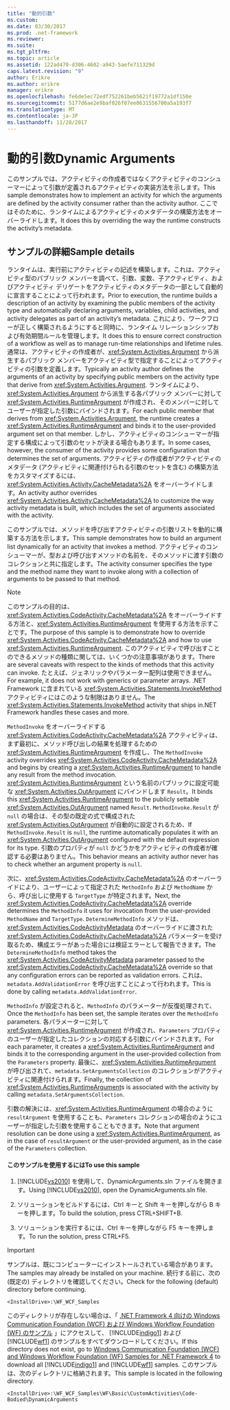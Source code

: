```yaml
---
title: "動的引数"
ms.custom: 
ms.date: 03/30/2017
ms.prod: .net-framework
ms.reviewer: 
ms.suite: 
ms.tgt_pltfrm: 
ms.topic: article
ms.assetid: 122ad479-d306-4602-a943-5aefe711329d
caps.latest.revision: "9"
author: Erikre
ms.author: erikre
manager: erikre
ms.openlocfilehash: fe6de5ec72edf752261beb5621f19772a1df150e
ms.sourcegitcommit: 5177d6ae2e9baf026f07ee0631556700a5a193f7
ms.translationtype: MT
ms.contentlocale: ja-JP
ms.lasthandoff: 11/28/2017
---
```

# <a name="dynamic-arguments"></a><span data-ttu-id="86bb1-102">動的引数</span><span class="sxs-lookup"><span data-stu-id="86bb1-102">Dynamic Arguments</span></span>
<span data-ttu-id="86bb1-103">このサンプルでは、アクティビティの作成者ではなくアクティビティのコンシューマーによって引数が定義されるアクティビティの実装方法を示します。</span><span class="sxs-lookup"><span data-stu-id="86bb1-103">This sample demonstrates how to implement an activity for which the arguments are defined by the activity consumer rather than the activity author.</span></span> <span data-ttu-id="86bb1-104">ここではそのために、ランタイムによるアクティビティのメタデータの構築方法をオーバーライドします。</span><span class="sxs-lookup"><span data-stu-id="86bb1-104">It does this by overriding the way the runtime constructs the activity’s metadata.</span></span>  
  
## <a name="sample-details"></a><span data-ttu-id="86bb1-105">サンプルの詳細</span><span class="sxs-lookup"><span data-stu-id="86bb1-105">Sample details</span></span>  
 <span data-ttu-id="86bb1-106">ランタイムは、実行前にアクティビティの記述を構築します。これは、アクティビティ型のパブリック メンバーを調べて、引数、変数、子アクティビティ、およびアクティビティ デリゲートをアクティビティのメタデータの一部として自動的に宣言することによって行われます。</span><span class="sxs-lookup"><span data-stu-id="86bb1-106">Prior to execution, the runtime builds a description of an activity by examining the public members of the activity type and automatically declaring arguments, variables, child activities, and activity delegates as part of an activity’s metadata.</span></span> <span data-ttu-id="86bb1-107">これにより、ワークフローが正しく構築されるようにすると同時に、ランタイム リレーションシップおよび有効期間ルールを管理します。</span><span class="sxs-lookup"><span data-stu-id="86bb1-107">It does this to ensure correct construction of a workflow as well as to manage run-time relationships and lifetime rules.</span></span> <span data-ttu-id="86bb1-108">通常は、アクティビティの作成者が、<xref:System.Activities.Argument> から派生するパブリック メンバーをアクティビティ型で指定することによってアクティビティの引数を定義します。</span><span class="sxs-lookup"><span data-stu-id="86bb1-108">Typically an activity author defines the arguments of an activity by specifying public members on the activity type that derive from <xref:System.Activities.Argument>.</span></span> <span data-ttu-id="86bb1-109">ランタイムにより、<xref:System.Activities.Argument> から派生する各パブリック メンバーに対して <xref:System.Activities.RuntimeArgument> が作成され、そのメンバーに対してユーザーが指定した引数にバインドされます。</span><span class="sxs-lookup"><span data-stu-id="86bb1-109">For each public member that derives from <xref:System.Activities.Argument>, the runtime creates a <xref:System.Activities.RuntimeArgument> and binds it to the user-provided argument set on that member.</span></span> <span data-ttu-id="86bb1-110">しかし、アクティビティのコンシューマーが指定する構成によって引数のセットが決まる場合もあります。</span><span class="sxs-lookup"><span data-stu-id="86bb1-110">In some cases, however, the consumer of the activity provides some configuration that determines the set of arguments.</span></span> <span data-ttu-id="86bb1-111">アクティビティの作成者がアクティビティのメタデータ (アクティビティに関連付けられる引数のセットを含む) の構築方法をカスタマイズするには、<xref:System.Activities.Activity.CacheMetadata%2A> をオーバーライドします。</span><span class="sxs-lookup"><span data-stu-id="86bb1-111">An activity author overrides <xref:System.Activities.Activity.CacheMetadata%2A> to customize the way activity metadata is built, which includes the set of arguments associated with the activity.</span></span>  
  
 <span data-ttu-id="86bb1-112">このサンプルでは、メソッドを呼び出すアクティビティの引数リストを動的に構築する方法を示します。</span><span class="sxs-lookup"><span data-stu-id="86bb1-112">This sample demonstrates how to build an argument list dynamically for an activity that invokes a method.</span></span> <span data-ttu-id="86bb1-113">アクティビティのコンシューマーが、型および呼び出すメソッドの名前を、そのメソッドに渡す引数のコレクションと共に指定します。</span><span class="sxs-lookup"><span data-stu-id="86bb1-113">The activity consumer specifies the type and the method name they want to invoke along with a collection of arguments to be passed to that method.</span></span>  
  
> [!NOTE]
>  <span data-ttu-id="86bb1-114">このサンプルの目的は、<xref:System.Activities.CodeActivity.CacheMetadata%2A> をオーバーライドする方法と、<xref:System.Activities.RuntimeArgument> を使用する方法を示すことです。</span><span class="sxs-lookup"><span data-stu-id="86bb1-114">The purpose of this sample is to demonstrate how to override <xref:System.Activities.CodeActivity.CacheMetadata%2A> and how to use <xref:System.Activities.RuntimeArgument>.</span></span> <span data-ttu-id="86bb1-115">このアクティビティで呼び出すことのできるメソッドの種類に関しては、いくつかの注意事項があります。</span><span class="sxs-lookup"><span data-stu-id="86bb1-115">There are several caveats with respect to the kinds of methods that this activity can invoke.</span></span> <span data-ttu-id="86bb1-116">たとえば、ジェネリックやパラメーター配列は使用できません。</span><span class="sxs-lookup"><span data-stu-id="86bb1-116">For example, it does not work with generics or parameter arrays.</span></span> <span data-ttu-id="86bb1-117">.NET Framework に含まれている <xref:System.Activities.Statements.InvokeMethod> アクティビティにはこのような制限はありません。</span><span class="sxs-lookup"><span data-stu-id="86bb1-117">The <xref:System.Activities.Statements.InvokeMethod> activity that ships in.NET Framework handles these cases and more.</span></span>  
  
 <span data-ttu-id="86bb1-118">`MethodInvoke` をオーバーライドする <xref:System.Activities.CodeActivity.CacheMetadata%2A> アクティビティは、まず最初に、メソッド呼び出しの結果を処理するための <xref:System.Activities.RuntimeArgument> を作成し、</span><span class="sxs-lookup"><span data-stu-id="86bb1-118">The `MethodInvoke` activity overrides <xref:System.Activities.CodeActivity.CacheMetadata%2A> and begins by creating a <xref:System.Activities.RuntimeArgument> to handle any result from the method invocation.</span></span> <span data-ttu-id="86bb1-119"><xref:System.Activities.RuntimeArgument> という名前のパブリックに設定可能な <xref:System.Activities.OutArgument> にバインドします `Result`。</span><span class="sxs-lookup"><span data-stu-id="86bb1-119">It binds this <xref:System.Activities.RuntimeArgument> to the publicly settable <xref:System.Activities.OutArgument> named `Result`.</span></span> <span data-ttu-id="86bb1-120">`MethodInvoke.Result` が `null` の場合は、その型の既定の式で構成された <xref:System.Activities.OutArgument> が自動的に設定されるため、</span><span class="sxs-lookup"><span data-stu-id="86bb1-120">If `MethodInvoke.Result` is `null`, the runtime automatically populates it with an <xref:System.Activities.OutArgument> configured with the default expression for its type.</span></span> <span data-ttu-id="86bb1-121">引数のプロパティが `null` かどうかをアクティビティの作成者が確認する必要はありません。</span><span class="sxs-lookup"><span data-stu-id="86bb1-121">This behavior means an activity author never has to check whether an argument property is `null`.</span></span>  
  
 <span data-ttu-id="86bb1-122">次に、<xref:System.Activities.CodeActivity.CacheMetadata%2A> のオーバーライドにより、ユーザーによって指定された `MethodInfo` および `MethodName` から、呼び出しに使用する `TargetType` が特定されます。</span><span class="sxs-lookup"><span data-stu-id="86bb1-122">Next, the <xref:System.Activities.CodeActivity.CacheMetadata%2A> override determines the `MethodInfo` it uses for invocation from the user-provided `MethodName` and `TargetType`.</span></span> <span data-ttu-id="86bb1-123">`DetermineMethodInfo` メソッドは、<xref:System.Activities.CodeActivityMetadata> のオーバーライドに渡された <xref:System.Activities.CodeActivity.CacheMetadata%2A> パラメーターを受け取るため、構成エラーがあった場合には検証エラーとして報告できます。</span><span class="sxs-lookup"><span data-stu-id="86bb1-123">The `DetermineMethodInfo` method takes the <xref:System.Activities.CodeActivityMetadata> parameter passed to the <xref:System.Activities.CodeActivity.CacheMetadata%2A> override so that any configuration errors can be reported as validation errors.</span></span> <span data-ttu-id="86bb1-124">これは、`metadata.AddValidationError` を呼び出すことによって行われます。</span><span class="sxs-lookup"><span data-stu-id="86bb1-124">This is done by calling `metadata.AddValidationError`.</span></span>  
  
 <span data-ttu-id="86bb1-125">`MethodInfo` が設定されると、`MethodInfo` のパラメーターが反復処理されて、</span><span class="sxs-lookup"><span data-stu-id="86bb1-125">Once the `MethodInfo` has been set, the sample iterates over the `MethodInfo` parameters.</span></span> <span data-ttu-id="86bb1-126">各パラメーターに対して <xref:System.Activities.RuntimeArgument> が作成され、`Parameters` プロパティのユーザーが指定したコレクションの対応する引数にバインドされます。</span><span class="sxs-lookup"><span data-stu-id="86bb1-126">For each parameter, it creates a <xref:System.Activities.RuntimeArgument> and binds it to the corresponding argument in the user-provided collection from the `Parameters` property.</span></span> <span data-ttu-id="86bb1-127">最後に、<xref:System.Activities.RuntimeArgument> が呼び出されて、`metadata.SetArgumentsCollection` のコレクションがアクティビティに関連付けられます。</span><span class="sxs-lookup"><span data-stu-id="86bb1-127">Finally, the collection of <xref:System.Activities.RuntimeArgument>s is associated with the activity by calling `metadata.SetArgumentsCollection`.</span></span>  
  
 <span data-ttu-id="86bb1-128">引数の解決には、<xref:System.Activities.RuntimeArgument> の場合のように `resultArgument` を使用することも、`Parameters` コレクションの場合のようにユーザーが指定した引数を使用することもできます。</span><span class="sxs-lookup"><span data-stu-id="86bb1-128">Note that argument resolution can be done using a <xref:System.Activities.RuntimeArgument>, as in the case of `resultArgument` or the user-provided argument, as in the case of the `Parameters` collection.</span></span>  
  
#### <a name="to-use-this-sample"></a><span data-ttu-id="86bb1-129">このサンプルを使用するには</span><span class="sxs-lookup"><span data-stu-id="86bb1-129">To use this sample</span></span>  
  
1.  <span data-ttu-id="86bb1-130">[!INCLUDE[vs2010](../../../../includes/vs2010-md.md)] を使用して、DynamicArguments.sln ファイルを開きます。</span><span class="sxs-lookup"><span data-stu-id="86bb1-130">Using [!INCLUDE[vs2010](../../../../includes/vs2010-md.md)], open the DynamicArguments.sln file.</span></span>  
  
2.  <span data-ttu-id="86bb1-131">ソリューションをビルドするには、Ctrl キーと Shift キーを押しながら B キーを押します。</span><span class="sxs-lookup"><span data-stu-id="86bb1-131">To build the solution, press CTRL+SHIFT+B.</span></span>  
  
3.  <span data-ttu-id="86bb1-132">ソリューションを実行するには、Ctrl キーを押しながら F5 キーを押します。</span><span class="sxs-lookup"><span data-stu-id="86bb1-132">To run the solution, press CTRL+F5.</span></span>  
  
> [!IMPORTANT]
>  <span data-ttu-id="86bb1-133">サンプルは、既にコンピューターにインストールされている場合があります。</span><span class="sxs-lookup"><span data-stu-id="86bb1-133">The samples may already be installed on your machine.</span></span> <span data-ttu-id="86bb1-134">続行する前に、次の (既定の) ディレクトリを確認してください。</span><span class="sxs-lookup"><span data-stu-id="86bb1-134">Check for the following (default) directory before continuing.</span></span>  
>   
>  `<InstallDrive>:\WF_WCF_Samples`  
>   
>  <span data-ttu-id="86bb1-135">このディレクトリが存在しない場合は、「 [.NET Framework 4 向けの Windows Communication Foundation (WCF) および Windows Workflow Foundation (WF) のサンプル](http://go.microsoft.com/fwlink/?LinkId=150780) 」にアクセスして、 [!INCLUDE[indigo1](../../../../includes/indigo1-md.md)] および [!INCLUDE[wf1](../../../../includes/wf1-md.md)] のサンプルをすべてダウンロードしてください。</span><span class="sxs-lookup"><span data-stu-id="86bb1-135">If this directory does not exist, go to [Windows Communication Foundation (WCF) and Windows Workflow Foundation (WF) Samples for .NET Framework 4](http://go.microsoft.com/fwlink/?LinkId=150780) to download all [!INCLUDE[indigo1](../../../../includes/indigo1-md.md)] and [!INCLUDE[wf1](../../../../includes/wf1-md.md)] samples.</span></span> <span data-ttu-id="86bb1-136">このサンプルは、次のディレクトリに格納されます。</span><span class="sxs-lookup"><span data-stu-id="86bb1-136">This sample is located in the following directory.</span></span>  
>   
>  `<InstallDrive>:\WF_WCF_Samples\WF\Basic\CustomActivities\Code-Bodied\DynamicArguments`